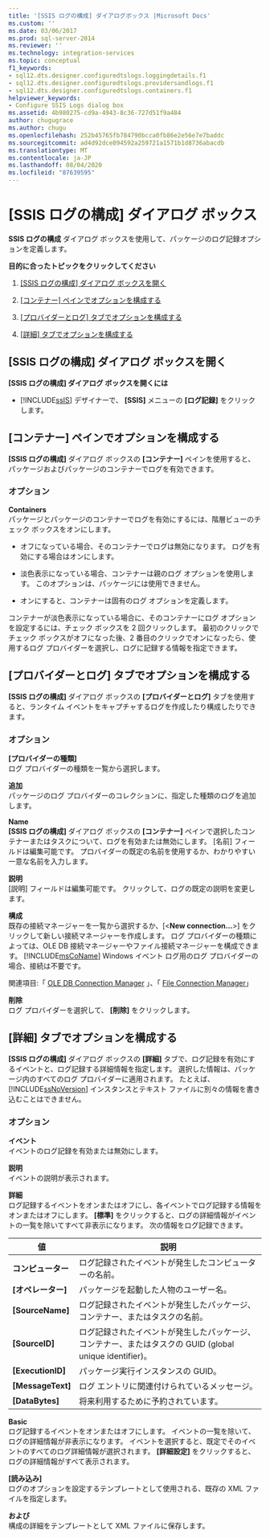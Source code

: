 ```yaml
---
title: '[SSIS ログの構成] ダイアログボックス |Microsoft Docs'
ms.custom: ''
ms.date: 03/06/2017
ms.prod: sql-server-2014
ms.reviewer: ''
ms.technology: integration-services
ms.topic: conceptual
f1_keywords:
- sql12.dts.designer.configuredtslogs.loggingdetails.f1
- sql12.dts.designer.configuredtslogs.providersandlogs.f1
- sql12.dts.designer.configuredtslogs.containers.f1
helpviewer_keywords:
- Configure SSIS Logs dialog box
ms.assetid: 4b980275-cd9a-4943-8c36-727d51f9a484
author: chugugrace
ms.author: chugu
ms.openlocfilehash: 252b45765fb784790bcca0fb86e2e56e7e7baddc
ms.sourcegitcommit: ad4d92dce894592a259721a1571b1d8736abacdb
ms.translationtype: MT
ms.contentlocale: ja-JP
ms.lasthandoff: 08/04/2020
ms.locfileid: "87639595"
---
```

# <a name="configure-ssis-logs-dialog-box"></a>[SSIS ログの構成] ダイアログ ボックス
  **SSIS ログの構成** ダイアログ ボックスを使用して、パッケージのログ記録オプションを定義します。  
  
 **目的に合ったトピックをクリックしてください**  
  
1.  [[SSIS ログの構成] ダイアログ ボックスを開く](#open_dialog)  
  
2.  [[コンテナー] ペインでオプションを構成する](#container)  
  
3.  [[プロバイダーとログ] タブでオプションを構成する](#provider)  
  
4.  [[詳細] タブでオプションを構成する](#detail)  
  
##  <a name="open-the-configure-ssis-logs-dialog-box"></a><a name="open_dialog"></a> [SSIS ログの構成] ダイアログ ボックスを開く  
 **[SSIS ログの構成] ダイアログ ボックスを開くには**  
  
-   [!INCLUDE[ssIS](../includes/ssis-md.md)] デザイナーで、 **[SSIS]** メニューの **[ログ記録]** をクリックします。  
  
##  <a name="configure-the-options-in-the-containers-pane"></a><a name="container"></a> [コンテナー] ペインでオプションを構成する  
 **[SSIS ログの構成]** ダイアログ ボックスの **[コンテナー]** ペインを使用すると、パッケージおよびパッケージのコンテナーでログを有効できます。  
  
### <a name="options"></a>オプション  
 **Containers**  
 パッケージとパッケージのコンテナーでログを有効にするには、階層ビューのチェック ボックスをオンにします。  
  
-   オフになっている場合、そのコンテナーでログは無効になります。 ログを有効にする場合はオンにします。  
  
-   淡色表示になっている場合、コンテナーは親のログ オプションを使用します。 このオプションは、パッケージには使用できません。  
  
-   オンにすると、コンテナーは固有のログ オプションを定義します。  
  
 コンテナーが淡色表示になっている場合に、そのコンテナーにログ オプションを設定するには、チェック ボックスを 2 回クリックします。 最初のクリックでチェック ボックスがオフになった後、2 番目のクリックでオンになったら、使用するログ プロバイダーを選択し、ログに記録する情報を指定できます。  
  
##  <a name="configure-the-options-on-the-providers-and-logs-tab"></a><a name="provider"></a> [プロバイダーとログ] タブでオプションを構成する  
 **[SSIS ログの構成]** ダイアログ ボックスの **[プロバイダーとログ]** タブを使用すると、ランタイム イベントをキャプチャするログを作成したり構成したりできます。  
  
### <a name="options"></a>オプション  
 **[プロバイダーの種類]**  
 ログ プロバイダーの種類を一覧から選択します。  
  
 **追加**  
 パッケージのログ プロバイダーのコレクションに、指定した種類のログを追加します。  
  
 **Name**  
 **[SSIS ログの構成]** ダイアログ ボックスの **[コンテナー]** ペインで選択したコンテナーまたはタスクについて、ログを有効または無効にします。 [名前] フィールドは編集可能です。 プロバイダーの既定の名前を使用するか、わかりやすい一意な名前を入力します。  
  
 **説明**  
 [説明] フィールドは編集可能です。 クリックして、ログの既定の説明を変更します。  
  
 **構成**  
 既存の接続マネージャーを一覧から選択するか、[\<**New connection...**>] をクリックして新しい接続マネージャーを作成します。 ログ プロバイダーの種類によっては、OLE DB 接続マネージャーやファイル接続マネージャーを構成できます。 [!INCLUDE[msCoName](../includes/msconame-md.md)] Windows イベント ログ用のログ プロバイダーの場合、接続は不要です。  
  
 関連項目:「 [OLE DB Connection Manager](connection-manager/ole-db-connection-manager.md) 」、「 [File Connection Manager](connection-manager/file-connection-manager.md)」  
  
 **削除**  
 ログ プロバイダーを選択して、 **[削除]** をクリックします。  
  
##  <a name="configure-the-options-on-the-details-tab"></a><a name="detail"></a> [詳細] タブでオプションを構成する  
 **[SSIS ログの構成]** ダイアログ ボックスの **[詳細]** タブで、ログ記録を有効にするイベントと、ログ記録する詳細情報を指定します。 選択した情報は、パッケージ内のすべてのログ プロバイダーに適用されます。 たとえば、 [!INCLUDE[ssNoVersion](../includes/ssnoversion-md.md)] インスタンスとテキスト ファイルに別々の情報を書き込むことはできません。  
  
### <a name="options"></a>オプション  
 **イベント**  
 イベントのログ記録を有効または無効にします。  
  
 **説明**  
 イベントの説明が表示されます。  
  
 **詳細**  
 ログ記録するイベントをオンまたはオフにし、各イベントでログ記録する情報をオンまたはオフにします。 **[標準]** をクリックすると、ログの詳細情報がイベントの一覧を除いてすべて非表示になります。 次の情報をログ記録できます。  
  
|値|説明|  
|-----------|-----------------|  
|**コンピューター**|ログ記録されたイベントが発生したコンピューターの名前。|  
|**[オペレーター]**|パッケージを起動した人物のユーザー名。|  
|**[SourceName]**|ログ記録されたイベントが発生したパッケージ、コンテナー、またはタスクの名前。|  
|**[SourceID]**|ログ記録されたイベントが発生したパッケージ、コンテナー、またはタスクの GUID (global unique identifier)。|  
|**[ExecutionID]**|パッケージ実行インスタンスの GUID。|  
|**[MessageText]**|ログ エントリに関連付けられているメッセージ。|  
|**[DataBytes]**|将来利用するために予約されています。|  
  
 **Basic**  
 ログ記録するイベントをオンまたはオフにします。 イベントの一覧を除いて、ログの詳細情報が非表示になります。 イベントを選択すると、既定でそのイベントのすべてのログ詳細情報が選択されます。 **[詳細設定]** をクリックすると、ログの詳細情報がすべて表示されます。  
  
 **[読み込み]**  
 ログのオプションを設定するテンプレートとして使用される、既存の XML ファイルを指定します。  
  
 **および**  
 構成の詳細をテンプレートとして XML ファイルに保存します。  
  
  
